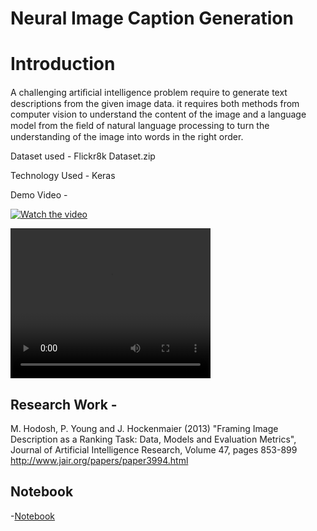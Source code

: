 # Neural Image Caption Generation


# Introduction

A challenging artiﬁcial intelligence problem require to generate text descriptions from the given image data. it requires both methods from computer vision to understand the content of the image and a language model from the ﬁeld of natural language processing to turn the understanding of the image into words in the right order.


Dataset used - Flickr8k Dataset.zip

Technology Used - Keras


Demo Video -

[![Watch the video](https://i.imgur.com/vKb2F1B.png)](https://github.com/Amir22010/NLP_Deep_Learning/blob/master/Image_Captioning_NLP_VISION/output.mp4)


<video width="320" height="240" controls>
  <source src="https://github.com/Amir22010/NLP_Deep_Learning/blob/master/Image_Captioning_NLP_VISION/output.mp4" type="video/mp4">
</video>

## Research Work - 

M. Hodosh, P. Young and J. Hockenmaier (2013) "Framing Image Description as a Ranking Task: Data, Models and Evaluation Metrics", Journal of Artificial Intelligence Research, Volume 47, pages 853-899 http://www.jair.org/papers/paper3994.html


## Notebook

-[Notebook](https://colab.research.google.com/drive/1AktjrHxGqkm9oelQtJO-NUttAO1LE0ga#scrollTo=L8TytTSQkZSo)
